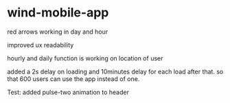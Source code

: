 # wind-mobile-app

red arrows working in day and hour


improved ux readability 

hourly and daily function is working on location of user



added a 2s delay on loading and 10minutes delay for each load after that.
so that 600 users can use the app instead of one.


Test:
added pulse-two animation to header